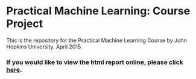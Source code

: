 Practical Machine Learning: Course Project
========================================================

This is the repository for the Practical Machine Learning Course by John Hopkins University. April 2015.

### If you would like to view the html report online, please click [here](https://github.com/ZeroStack/practical_machine_learning/blob/master/project.html).

